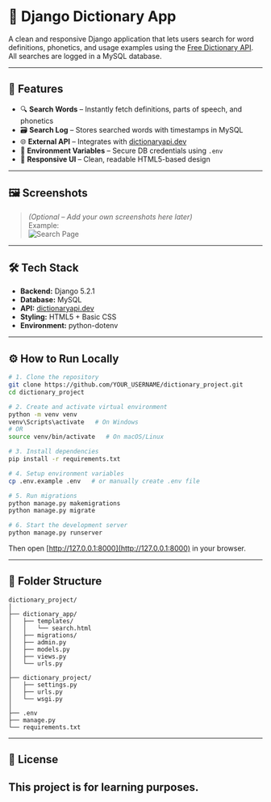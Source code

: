 # 📘 Django Dictionary App

A clean and responsive Django application that lets users search for word definitions, phonetics, and usage examples using the [Free Dictionary API](https://dictionaryapi.dev). All searches are logged in a MySQL database.

---

## 🚀 Features

- 🔍 **Search Words** – Instantly fetch definitions, parts of speech, and phonetics
- 🗃️ **Search Log** – Stores searched words with timestamps in MySQL
- 🌐 **External API** – Integrates with [dictionaryapi.dev](https://dictionaryapi.dev)
- 🔐 **Environment Variables** – Secure DB credentials using `.env`
- 📱 **Responsive UI** – Clean, readable HTML5-based design

---

## 🖼️ Screenshots

> *(Optional – Add your own screenshots here later)*  
> Example:  
> ![Search Page](screenshots/search.png)

---

## 🛠️ Tech Stack

- **Backend:** Django 5.2.1  
- **Database:** MySQL  
- **API:** [dictionaryapi.dev](https://dictionaryapi.dev)  
- **Styling:** HTML5 + Basic CSS  
- **Environment:** python-dotenv  

---

## ⚙️ How to Run Locally

```bash
# 1. Clone the repository
git clone https://github.com/YOUR_USERNAME/dictionary_project.git
cd dictionary_project

# 2. Create and activate virtual environment
python -m venv venv
venv\Scripts\activate   # On Windows
# OR
source venv/bin/activate   # On macOS/Linux

# 3. Install dependencies
pip install -r requirements.txt

# 4. Setup environment variables
cp .env.example .env   # or manually create .env file

# 5. Run migrations
python manage.py makemigrations
python manage.py migrate

# 6. Start the development server
python manage.py runserver
````

Then open [http://127.0.0.1:8000](http://127.0.0.1:8000) in your browser.

---

## 📂 Folder Structure

```
dictionary_project/
│
├── dictionary_app/
│   ├── templates/
│   │   └── search.html
│   ├── migrations/
│   ├── admin.py
│   ├── models.py
│   ├── views.py
│   └── urls.py
│
├── dictionary_project/
│   ├── settings.py
│   ├── urls.py
│   └── wsgi.py
│
├── .env
├── manage.py
└── requirements.txt
```

---

## 📄 License

This project is for learning purposes.
---
